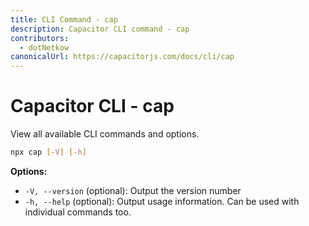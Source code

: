 ```yaml
---
title: CLI Command - cap
description: Capacitor CLI command - cap
contributors:
  - dotNetkow
canonicalUrl: https://capacitorjs.com/docs/cli/cap
---
```


# Capacitor CLI - cap

View all available CLI commands and options.

```bash
npx cap [-V] [-h]
```

<strong>Options:</strong>

- `-V, --version` (optional): Output the version number
- `-h, --help` (optional): Output usage information. Can be used with individual commands too.
